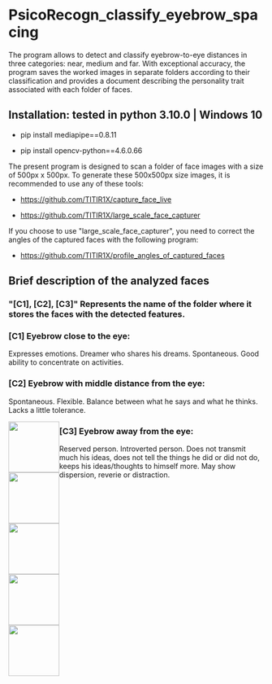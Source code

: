 # PsicoRecogn_classify_eyebrow_spacing
The program allows to detect and classify eyebrow-to-eye distances in three categories: near, medium and far. With exceptional accuracy, the program saves the worked images in separate folders according to their classification and provides a document describing the personality trait associated with each folder of faces.

## Installation: tested in python 3.10.0 | Windows 10

- pip install mediapipe==0.8.11

- pip install opencv-python==4.6.0.66


The present program is designed to scan a folder of face images with a size of 500px x 500px. To generate these 500x500px size images, it is recommended to use any of these tools:
- https://github.com/TITIR1X/capture_face_live

- https://github.com/TITIR1X/large_scale_face_capturer

If you choose to use "large_scale_face_capturer", you need to correct the angles of the captured faces with the following program:

- https://github.com/TITIR1X/profile_angles_of_captured_faces

## Brief description of the analyzed faces
### "[C1], [C2], [C3]" Represents the name of the folder where it stores the faces with the detected features.

### [C1] Eyebrow close to the eye:
Expresses emotions.
Dreamer who shares his dreams.
Spontaneous.
Good ability to concentrate on activities.

### [C2] Eyebrow with middle distance from the eye:
Spontaneous.
Flexible.
Balance between what he says and what he thinks.
Lacks a little tolerance.
<div style="width:100px";>
  <img src="https://i.ibb.co/P6PJtXm/0-85-rostro-2160.jpg" width="100" height="100" style="float:left;">
  <img src="https://i.ibb.co/1vFfDdk/0-8-rostro-436.jpg" width="100" height="100" style="float:left;">
  <img src="https://i.ibb.co/XZgCLwb/0-8-rostro-746.jpg" width="100" height="100" style="float:left;">
  <img src="https://i.ibb.co/4465KLR/0-82-rostro-959.jpg" width="100" height="100" style="float:left;">
  <img src="https://i.ibb.co/vHjDTPp/0-82-rostro-2086.jpg" width="100" height="100" style="float:left;">
</div>

### [C3] Eyebrow away from the eye:
Reserved person.
Introverted person.
Does not transmit much his ideas, does not tell the things he did or did not do, keeps his ideas/thoughts to himself more.
May show dispersion, reverie or distraction.
